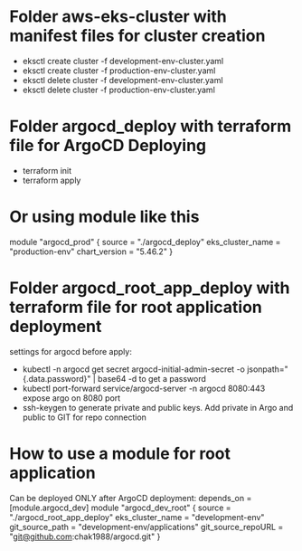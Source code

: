 # Folder aws-eks-cluster with manifest files for cluster creation
  - eksctl create cluster -f development-env-cluster.yaml
  - eksctl create cluster -f production-env-cluster.yaml
  - eksctl delete cluster -f development-env-cluster.yaml
  - eksctl delete cluster -f production-env-cluster.yaml

# Folder argocd_deploy with terraform file for ArgoCD Deploying
  - terraform init
  - terraform apply

# Or using module like this

module "argocd_prod" {
  source           = "./argocd_deploy"
  eks_cluster_name = "production-env"
  chart_version    = "5.46.2"
}

# Folder argocd_root_app_deploy with terraform file for root application deployment
settings for argocd before apply:
 - kubectl -n argocd get secret argocd-initial-admin-secret -o jsonpath="{.data.password}" | base64 -d  to get a password
 - kubectl port-forward service/argocd-server -n argocd 8080:443 expose argo on 8080 port
 - ssh-keygen to generate private and public keys. Add private in Argo and public to GIT for repo connection
# How to use a module for root application
Can be deployed ONLY after ArgoCD deployment: depends_on = [module.argocd_dev]
module "argocd_dev_root" {
   source             = "./argocd_root_app_deploy"
   eks_cluster_name   = "development-env"
   git_source_path    = "development-env/applications"
   git_source_repoURL = "git@github.com:chak1988/argocd.git"
 } 